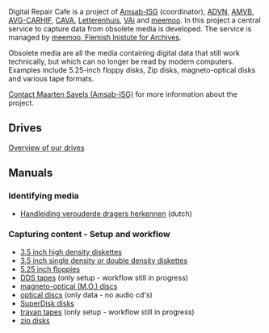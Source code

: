 Digital Repair Cafe is a project of [Amsab-ISG](https://www.amsab.be/) (coordinator), [ADVN](https://advn.be), [AMVB](https://www.amvb.be/), [AVG-CARHIF](http://www.avg-carhif.be/cms/index.php), [CAVA](https://www.cavavub.be/), [Letterenhuis](https://www.letterenhuis.be), [VAi](https://www.vai.be/) and [meemoo](https://www.packed.be/). In this project a central service to capture data from obsolete media is developed. The service is managed by [meemoo, Flemish Inistute for Archives](https://meemoo.be). 

Obsolete media are all the media containing digital data that still work technically, but which can no longer be read by modern computers. Examples include 5.25-inch floppy disks, Zip disks, magneto-optical disks and various tape formats.

[Contact Maarten Savels (Amsab-ISG)](mailto:maarten.savels@amsab.be?subject=Digital%20Repair%20Cafe) for more information about the project.

## Drives

[Overview of our drives](drives-overview.md)

## Manuals

### Identifying media

- [Handleiding verouderde dragers herkennen](https://www.projectcest.be/wiki/Publicatie:Handleiding_Verouderde_Dragers_Herkennen) (dutch)

### Capturing content - Setup and workflow

- [3.5 inch high density diskettes](manuals/3-5-inch-HD.md)
- [3.5 inch single density or double density diskettes](manuals/3-5-inch-SD-DD.md)
- [5.25 inch floppies](manuals/5-25-inch.md)
- [DDS tapes](manuals/DDS-tape.md) (only setup - workflow still in progress)
- [magneto-optical (M.O.) discs](manuals/MO-disks.md)
- [optical discs](manuals/optical-disc.md) (only data - no audio cd's)
- [SuperDisk disks](manuals/superdisk.md)
- [travan tapes](manuals/travan.md) (only setup - workflow still in progress)
- [zip disks](manuals/zip-disks.md)
